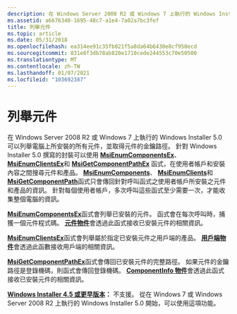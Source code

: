 ```yaml
---
description: 在 Windows Server 2008 R2 或 Windows 7 上執行的 Windows Installer 5.0 可以列舉電腦上所安裝的所有元件，並取得元件的金鑰路徑。
ms.assetid: a6676340-1695-48c7-a1e4-7a02a7bc3fef
title: 列舉元件
ms.topic: article
ms.date: 05/31/2018
ms.openlocfilehash: ea314ee91c35fb021f5a8da64b6430e8cf950ecd
ms.sourcegitcommit: 831e8f3db78ab820e1710cede244553c70e50500
ms.translationtype: MT
ms.contentlocale: zh-TW
ms.lasthandoff: 01/07/2021
ms.locfileid: "103692387"
---
```

# <a name="enumerating-components"></a>列舉元件

在 Windows Server 2008 R2 或 Windows 7 上執行的 Windows Installer 5.0 可以列舉電腦上所安裝的所有元件，並取得元件的金鑰路徑。 針對 Windows Installer 5.0 撰寫的封裝可以使用 [**MsiEnumComponentsEx**](/windows/desktop/api/Msi/nf-msi-msienumcomponentsexa)、 [**MsiEnumClientsEx**](/windows/desktop/api/Msi/nf-msi-msienumclientsexa)和 [**MsiGetComponentPathEx**](/windows/desktop/api/Msi/nf-msi-msigetcomponentpathexa) 函式，在使用者帳戶和安裝內容之間搜尋元件和產品。 [**MsiEnumComponents**](/windows/desktop/api/Msi/nf-msi-msienumcomponentsa)、 [**MsiEnumClients**](/windows/desktop/api/Msi/nf-msi-msienumclientsa)和 [**MsiGetComponentPath**](/windows/desktop/api/Msi/nf-msi-msigetcomponentpatha)函式只會傳回針對呼叫函式之使用者帳戶所安裝之元件和產品的資訊。 針對每個使用者帳戶，多次呼叫這些函式至少需要一次，才能收集整個電腦的資訊。

[**MsiEnumComponentsEx**](/windows/desktop/api/Msi/nf-msi-msienumcomponentsexa)函式會列舉已安裝的元件。 函式會在每次呼叫時，捕獲一個元件程式碼。 [**元件物件**](components.md)會透過此函式接收已安裝元件的相關資訊。

[**MsiEnumClientsEx**](/windows/desktop/api/Msi/nf-msi-msienumclientsexa)函式會列舉屬於指定已安裝元件之用戶端的產品。 [**用戶端物件**](client.md)會透過此函數接收用戶端的相關資訊。

[**MsiGetComponentPathEx**](/windows/desktop/api/Msi/nf-msi-msigetcomponentpathexa)函式會傳回已安裝元件的完整路徑。 如果元件的金鑰路徑是登錄機碼，則函式會傳回登錄機碼。 [**ComponentInfo 物件**](componentinfo.md)會透過此函式接收已安裝元件的相關資訊。

**[Windows Installer 4.5 或更早版本](not-supported-in-windows-installer-4-5.md)：** 不支援。 從在 Windows 7 或 Windows Server 2008 R2 上執行的 Windows Installer 5.0 開始，可以使用這項功能。

 

 



